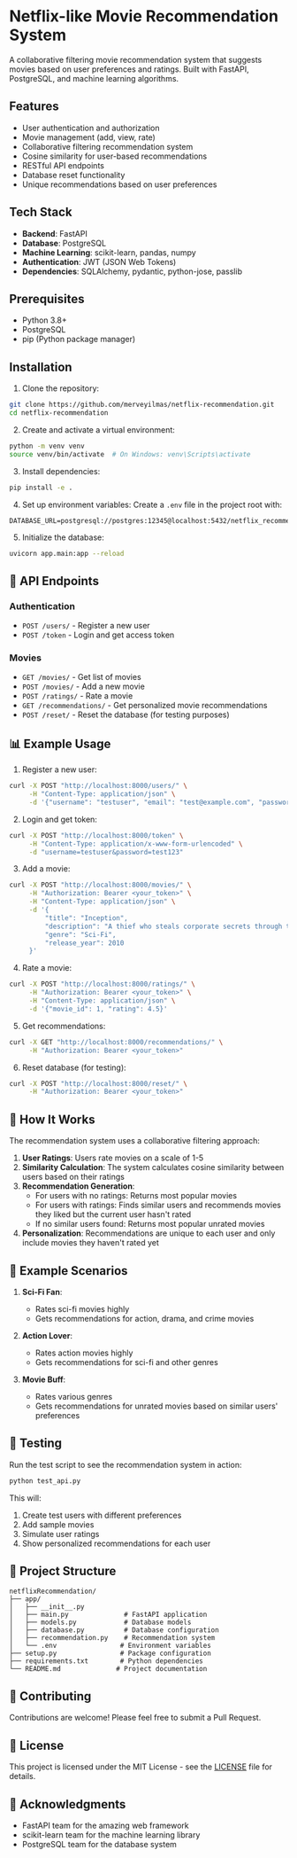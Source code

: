 # Netflix-like Movie Recommendation System

A collaborative filtering movie recommendation system that suggests movies based on user preferences and ratings. Built with FastAPI, PostgreSQL, and machine learning algorithms.

## Features

- User authentication and authorization
- Movie management (add, view, rate)
- Collaborative filtering recommendation system
- Cosine similarity for user-based recommendations
- RESTful API endpoints
- Database reset functionality
- Unique recommendations based on user preferences

## Tech Stack

- **Backend**: FastAPI
- **Database**: PostgreSQL
- **Machine Learning**: scikit-learn, pandas, numpy
- **Authentication**: JWT (JSON Web Tokens)
- **Dependencies**: SQLAlchemy, pydantic, python-jose, passlib

## Prerequisites

- Python 3.8+
- PostgreSQL
- pip (Python package manager)

## Installation

1. Clone the repository:
```bash
git clone https://github.com/merveyilmas/netflix-recommendation.git
cd netflix-recommendation
```

2. Create and activate a virtual environment:
```bash
python -m venv venv
source venv/bin/activate  # On Windows: venv\Scripts\activate
```

3. Install dependencies:
```bash
pip install -e .
```

4. Set up environment variables:
Create a `.env` file in the project root with:
```env
DATABASE_URL=postgresql://postgres:12345@localhost:5432/netflix_recommendation
```

5. Initialize the database:
```bash
uvicorn app.main:app --reload
```

## 🔧 API Endpoints

### Authentication
- `POST /users/` - Register a new user
- `POST /token` - Login and get access token

### Movies
- `GET /movies/` - Get list of movies
- `POST /movies/` - Add a new movie
- `POST /ratings/` - Rate a movie
- `GET /recommendations/` - Get personalized movie recommendations
- `POST /reset/` - Reset the database (for testing purposes)

## 📊 Example Usage

1. Register a new user:
```bash
curl -X POST "http://localhost:8000/users/" \
     -H "Content-Type: application/json" \
     -d '{"username": "testuser", "email": "test@example.com", "password": "test123"}'
```

2. Login and get token:
```bash
curl -X POST "http://localhost:8000/token" \
     -H "Content-Type: application/x-www-form-urlencoded" \
     -d "username=testuser&password=test123"
```

3. Add a movie:
```bash
curl -X POST "http://localhost:8000/movies/" \
     -H "Authorization: Bearer <your_token>" \
     -H "Content-Type: application/json" \
     -d '{
         "title": "Inception",
         "description": "A thief who steals corporate secrets through the use of dream-sharing technology",
         "genre": "Sci-Fi",
         "release_year": 2010
     }'
```

4. Rate a movie:
```bash
curl -X POST "http://localhost:8000/ratings/" \
     -H "Authorization: Bearer <your_token>" \
     -H "Content-Type: application/json" \
     -d '{"movie_id": 1, "rating": 4.5}'
```

5. Get recommendations:
```bash
curl -X GET "http://localhost:8000/recommendations/" \
     -H "Authorization: Bearer <your_token>"
```

6. Reset database (for testing):
```bash
curl -X POST "http://localhost:8000/reset/" \
     -H "Authorization: Bearer <your_token>"
```

## 🤖 How It Works

The recommendation system uses a collaborative filtering approach:

1. **User Ratings**: Users rate movies on a scale of 1-5
2. **Similarity Calculation**: The system calculates cosine similarity between users based on their ratings
3. **Recommendation Generation**:
   - For users with no ratings: Returns most popular movies
   - For users with ratings: Finds similar users and recommends movies they liked but the current user hasn't rated
   - If no similar users found: Returns most popular unrated movies
4. **Personalization**: Recommendations are unique to each user and only include movies they haven't rated yet

## 🎯 Example Scenarios

1. **Sci-Fi Fan**:
   - Rates sci-fi movies highly
   - Gets recommendations for action, drama, and crime movies

2. **Action Lover**:
   - Rates action movies highly
   - Gets recommendations for sci-fi and other genres

3. **Movie Buff**:
   - Rates various genres
   - Gets recommendations for unrated movies based on similar users' preferences

## 🔄 Testing

Run the test script to see the recommendation system in action:
```bash
python test_api.py
```

This will:
1. Create test users with different preferences
2. Add sample movies
3. Simulate user ratings
4. Show personalized recommendations for each user

## 📝 Project Structure

```
netflixRecommendation/
├── app/
│   ├── __init__.py
│   ├── main.py              # FastAPI application
│   ├── models.py            # Database models
│   ├── database.py          # Database configuration
│   ├── recommendation.py    # Recommendation system
│   └── .env                # Environment variables
├── setup.py                # Package configuration
├── requirements.txt        # Python dependencies
└── README.md              # Project documentation
```

## 🤝 Contributing

Contributions are welcome! Please feel free to submit a Pull Request.

## 📄 License

This project is licensed under the MIT License - see the [LICENSE](LICENSE) file for details.

## 🙏 Acknowledgments

- FastAPI team for the amazing web framework
- scikit-learn team for the machine learning library
- PostgreSQL team for the database system 